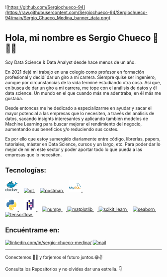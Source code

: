 ![https://github.com/Sergiochueco-94](https://raw.githubusercontent.com/Sergiochueco-94/Sergiochueco-94/main/Sergio_Chueco_Medina_banner_data.png)


# Hola, mi nombre es Sergio Chueco 👋👨‍💻

Soy Data Science & Data Analyst desde hace menos de un año.

En 2021 dejé mi trabajo en una colegio como profesor en formación profesional y decidí dar un giro a mi carrera. Siempre quise ser ingeniero, aunque por circunstancias de la vida terminé estudiando otra cosa. Así que, en busca de dar un giro a mi carrera, me tope con el análisis de datos y él data science. Un mundo en el que cuando más me adentraba, en él más me gustaba.

Desde entonces me he dedicado a especializarme en ayudar y sacar el mayor potencial a las empresas que lo necesiten, a través del análisis de datos, sacando insights interesantes y aplicando también modelos de Machine Learning para buscar mejorar el rendimiento del negocio, aumentando sus beneficios y/o reduciendo sus costes.

Es por ello que estoy sumergido diariamente entre código, librerías, papers, tutoriales, máster en Data Science, cursos y un largo, etc. Para poder dar lo mejor de mí en este sector y poder aportar todo lo que pueda a las empresas que lo necesiten.


## Tecnologías:


<p align="left"> <a href="https://www.docker.com/" target="_blank" rel="noreferrer"> <img src="https://raw.githubusercontent.com/devicons/devicon/master/icons/docker/docker-original-wordmark.svg" alt="docker" width="40" height="40"/> </a> &nbsp; &nbsp; <a href="https://git-scm.com/" target="_blank" rel="noreferrer"> <img src="https://www.vectorlogo.zone/logos/git-scm/git-scm-icon.svg" alt="git" width="40" height="40"/> </a> &nbsp; &nbsp; <a href="https://postman.com" target="_blank" rel="noreferrer"> <img src="https://www.vectorlogo.zone/logos/getpostman/getpostman-icon.svg" alt="postman" width="40" height="40"/> </a> &nbsp; &nbsp; <a href="https://www.mysql.com/" target="_blank" rel="noreferrer"> <img src="https://raw.githubusercontent.com/devicons/devicon/master/icons/mysql/mysql-original-wordmark.svg" alt="mysql" width="40" height="40"/> </a> &nbsp; &nbsp; <br> <br>
<a href="https://www.python.org" target="_blank" rel="noreferrer"> <img src="https://raw.githubusercontent.com/devicons/devicon/master/icons/python/python-original.svg" alt="python" width="40" height="40"/> </a> &nbsp; &nbsp; <a href="https://pandas.pydata.org/" target="_blank" rel="noreferrer"> <img src="https://raw.githubusercontent.com/devicons/devicon/2ae2a900d2f041da66e950e4d48052658d850630/icons/pandas/pandas-original.svg" alt="pandas" width="40" height="40"/> </a> &nbsp; &nbsp; <a href="https://numpy.org/" target="_blank" rel="noreferrer"> <img src="[[File:Numpy-svgrepo-com.svg|Numpy-svgrepo-com]]" alt="numpy" width="40" height="40"/> </a> &nbsp; &nbsp;<a href="https://matplotlib.org/" target="_blank" rel="noreferrer"> <img src="![logo_light](https://github.com/Sergiochueco-94/Sergiochueco-94/assets/137053507/634be7a7-cc1d-409e-b848-ff54874873d7)" alt="matplotlib" width="40" height="40"/> </a> &nbsp; &nbsp;<a href="https://scikit-learn.org/" target="_blank" rel="noreferrer"> <img src="https://upload.wikimedia.org/wikipedia/commons/0/05/Scikit_learn_logo_small.svg" alt="scikit_learn" width="40" height="40"/> </a> &nbsp; &nbsp; <a href="https://seaborn.pydata.org/" target="_blank" rel="noreferrer"> <img src="https://seaborn.pydata.org/_images/logo-mark-lightbg.svg" alt="seaborn" width="40" height="40"/> </a> &nbsp; &nbsp; <a href="https://www.tensorflow.org" target="_blank" rel="noreferrer"> <img src="https://www.vectorlogo.zone/logos/tensorflow/tensorflow-icon.svg" alt="tensorflow" width="40" height="40"/> </a> &nbsp; &nbsp; </p>


## Encuéntrame en:

<p align="left">
<a href="https://www.linkedin.com/in/sergio-chueco-medina/" target="blank"><img align="center" src="https://www.vectorlogo.zone/logos/linkedin/linkedin-icon.svg" alt="linkedin.com/in/sergio-chueco-medina/" height="30" width="40" /></a> 
<a href="mailto:chuecoo.94@gmail.com?Subject=Hola%20Sergio%20nos%20gustaría%20conocerte" target="blank"><img align="center" src="https://www.vectorlogo.zone/logos/gmail/gmail-icon.svg" height="35" width="35px" alt="mail"></a> 
&nbsp; &nbsp;
</p>



_______________________________________________________________________________________________________

Conectemos 👨‍💻 y forjemos el futuro juntos.😁✌

Consulta los Repositorios y no olvides dar una estrella. 👇



